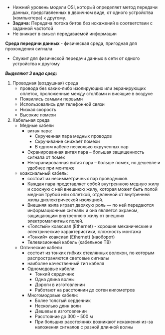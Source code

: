 * Нижний уровень модели OSI, который определяет метод передачи данных,
представленных в двоичном виде, от одного устройства (компьютера) к другому.
* __Задача:__ Передача потока битов без искажений в соответствии с заданной частотой
* Не вникает в смысл передаваемой информации

__Среда передачи данных__ - физическая среда, пригодная для прохождения сигнала
* Служит для физической передачи данных в сети от одного устройства к другому

___Выделяют 3 вида сред:___
1. Проводная (воздушная) среда
    * провода без каких-либо изолирующих или экранирующих оплеток,
    проложенные между столбами и висящие в воздухе
    * Появились самыми первыми
    * Использовались для телефонной связи
    * Низкая скорость
    * Высокие помехи
2. Кабельная среда
    * Медные кабели
        * витая пара:
            * Скрученная пара медных проводов
            * Скручивание снижает помехи
            * В одном кабеле несколько скрученных пар
        * Экранированная витая пара – большая защищенность сигнала от помех
        * Неэкранированная витая пара – больше помех, но дешевле и удобнее при монтаже
    * коаксиальный кабель:
        * состоит из несимметричных пар проводников.
        * Каждая пара представляет собой внутреннюю медную жилу и соосную с ней внешнюю
        жилу, которая может быть полой медной трубой или оплеткой, отделенной от
        внутренней жилы диэлектрической изоляцией.
        * Внешняя жила играет двоякую роль — по ней передаются информационные сигналы и
        она является экраном, защищающим внутреннюю жилу от внешних электромагнитных
        полей.
        * «Толстый» коаксиал (Ethernet) - хорошие механические и электрические
характеристики, сложность монтажа
        * «Тонкий» коаксиал (Ethernet) (наоборот)
        * Телевизионный кабель (кабельное ТВ)
    * Оптические кабели
        * состоит из тонких гибких стеклянных волокон, по которым распространяются световые
        сигналы
        * наиболее качественный тип кабеля
        * Одномодовые кабели:
            * Тонкий сердечник
            * Одна длина волны
            * Дороги в изготовлении
            * Работают на расстоянии до сотен километров
        * Многомодовые кабели:
            * Более толстый сердечник
            * Несколько длин волн
            * Дешевы в изготовлении
            * Расстояние до 300 – 500 м
            * При больших расстояниях возникают искажения из-за наложения сигналов с разной длинной волны

